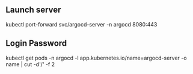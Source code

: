 ## Launch server
kubectl port-forward svc/argocd-server -n argocd 8080:443

## Login Password
kubectl get pods -n argocd -l app.kubernetes.io/name=argocd-server -o name | cut -d'/' -f 2
